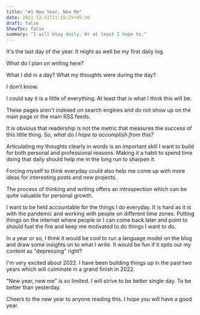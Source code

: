 ```yaml
---
title: "#1 New Year, New Me"
date: 2021-12-31T21:15:25+05:30
draft: false
ShowToc: false
summary: "I will blog daily. Or at least I hope to."
---
```


It's the last day of the year. It might as well be my first daily log.

What do I plan on writing here?

What I did in a day? What my thoughts were during the day?

I don't know.

I could say it is a little of everything. At least that is what I think this will be.

These pages aren't indexed on search engines and do not show up on the main page or the main RSS feeds.

It is obvious that readership is not the metric that measures the success of this little thing. So, _what do I hope to accomplish from this?_

Articulating my thoughts clearly in words is an important skill I want to build for both personal and professional reasons. Making it a habit to spend time doing that daily should help me in the long run to sharpen it.

Forcing myself to think everyday could also help me come up with more ideas for interesting posts and new projects.

The process of thinking and writing offers an introspection which can be quite valuable for personal growth.

I want to be held accountable for the things I do everyday. It is hard as it is with the pandemic and working with people on different time zones. Putting things on the internet where people or I can come back later and point to should fuel the fire and keep me motivated to do things I want to do.

In a year or so, I think it would be cool to run a language model on the blog and draw some insights on to what I write. It would be fun if it spits out my content as "depressing" right?

I'm very excited about 2022. I have been building things up in the past two years which will culminate in a grand finish in 2022.

"New year, new me" is so limited. I will strive to be better single day. To be better than yesterday.

Cheers to the new year to anyone reading this. I hope you will have a good year.
